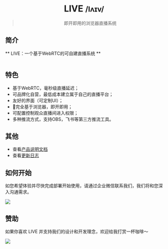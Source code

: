 <div align="center">
  <img src="https://i.loli.net/2021/11/24/8areBWPwTCi7sQF.png" alt="">
  <h1>LIVE <small> /lʌɪv/ </small> </h1>
  <blockquote> 即开即用的浏览器直播系统 </blockquote>

</div>

## 简介

** LIVE：一个基于WebRTC的可自建直播系统 **

<img src="https://i.loli.net/2021/11/24/r9GUSDqI1FVvLHo.png" alt="">

## 特色

- 基于WebRTC，毫秒级直播延迟；
- 可品牌化自营，最低成本建立属于自己的直播平台；
- 友好的界面（可定制UI）；
- 完全基于浏览器，即开即用；
- 可配置控制观众直播间进入权限；
- 多种推流方式，支持OBS，飞书等第三方推流工具。

## 其他

- 查看[产品说明文档](https://live.mykg.tech/docs/try/intro)
- 查看[更新日志](https://live.mykg.tech/blog)

## 如何开始

如您希望体验并尽快完成部署开始使用，请通过企业微信联系我们，我们将和您深入沟通需求。

<img src="https://i.loli.net/2021/11/24/pz5NCMPy2BkYETI.png">

## 赞助

如果你喜欢 LIVE 并支持我们的设计和开发理念，欢迎给我打赏一杯咖啡～

<img src="https://i.loli.net/2021/11/24/N9e7q6BToy3Fb8s.png">